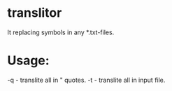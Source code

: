 # translitor
It replacing symbols in any *.txt-files.
# Usage:
-q <quote> - translite all in " quotes.
-t <translite> - translite all in input file.

